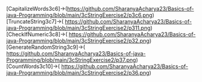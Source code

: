 [CapitalizeWords3c6]->(https://github.com/SharanyaAcharya23/Basics-of-java-Programming/blob/main/3cStringExercise2/p3c6.png)  
[TruncateString3c7]->( https://github.com/SharanyaAcharya23/Basics-of-java-Programming/blob/main/3cStringExercise2/p311.png)  
[CheckIfNumeric3c8]->( https://github.com/SharanyaAcharya23/Basics-of-java-Programming/blob/main/3cStringExercise2/p32.png)  
[GenerateRandomString3c9]->( https://github.com/SharanyaAcharya23/Basics-of-java-Programming/blob/main/3cStringExercise2/p37.png)  
[CountWords3c10]->( https://github.com/SharanyaAcharya23/Basics-of-java-Programming/blob/main/3cStringExercise2/p36.png)


